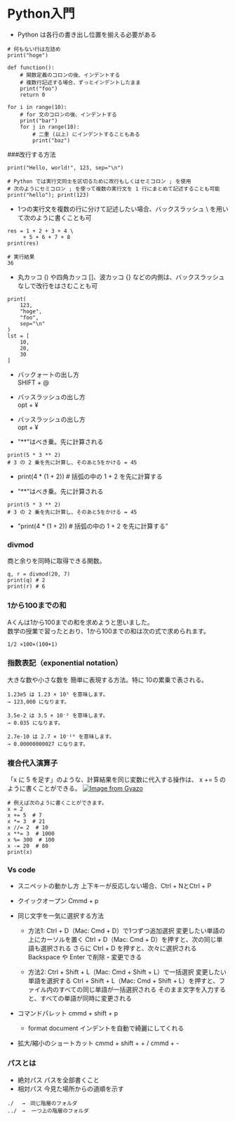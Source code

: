 # Python入門
 - Python は各行の書き出し位置を揃える必要がある
```
# 何もない行は左詰め
print("hoge")
 
def function():
    # 関数定義のコロンの後、インデントする
    # 複数行記述する場合、ずっとインデントしたまま
    print("foo")
    return 0
 
for i in range(10):
    # for 文のコロンの後、インデントする
    print("bar")
    for j in range(10):
        # 二重 (以上) にインデントすることもある
        print("baz")
```

 ###改行する方法
```
print("Hello, world!", 123, sep="\n")

# Python では実行文同士を区切るために改行もしくはセミコロン ; を使用
# 次のようにセミコロン ; を使って複数の実行文を 1 行にまとめて記述することも可能
print("hello"); print(123)
```

 - 1つの実行文を複数の行に分けて記述したい場合、バックスラッシュ \ を用いて次のように書くことも可
```
res = 1 + 2 + 3 + 4 \
     + 5 + 6 + 7 + 8
print(res)

# 実行結果
36
```

 - 丸カッコ () や四角カッコ []、波カッコ {} などの内側は、バックスラッシュなしで改行をはさむことも可
```
print(
    123,
    "hoge",
    "foo",
    sep="\n"
)
lst = [
    10,
    20,
    30
]
```

 - バックォートの出し方<br>
   SHIFT + @

 - バッスラッシュの出し方<br>
   opt + ¥
 
 - バッスラッシュの出し方<br>
   opt + ¥


- "**"はべき乗。先に計算される
```
print(5 * 3 ** 2) 
# 3 の 2 乗を先に計算し、そのあと5をかける = 45
```

- print(4 * (1 + 2)) # 括弧の中の 1 + 2 を先に計算する



- "**"はべき乗。先に計算される
```
print(5 * 3 ** 2) 
# 3 の 2 乗を先に計算し、そのあと5をかける = 45
```

- "print(4 * (1 + 2)) # 括弧の中の 1 + 2 を先に計算する"


### divmod
商と余りを同時に取得できる関数。<br>
```
q, r = divmod(20, 7)
print(q) # 2
print(r) # 6
```

### 1から100までの和
Aくんは1から100までの和を求めようと思いました。<br>
数学の授業で習ったとおり、1から100までの和は次の式で求められます。
```
1/2 ×100×(100+1)
```

### 指数表記（exponential notation）
大きな数や小さな数を 簡単に表現する方法。特に 10の累乗で表される。
```
1.23e5 は 1.23 × 10⁵ を意味します。
→ 123,000 になります。

3.5e-2 は 3.5 × 10⁻² を意味します。
→ 0.035 になります。

2.7e-10 は 2.7 × 10⁻¹⁰ を意味します。
→ 0.00000000027 になります。
```

### 複合代入演算子
「x に 5 を足す」のような、計算結果を同じ変数に代入する操作は、 x += 5 のように書くことができる。
[![Image from Gyazo](https://i.gyazo.com/9afcec8be34e9cbabb24019cd729609c.png)](https://gyazo.com/9afcec8be34e9cbabb24019cd729609c)
```
# 例えば次のように書くことができます。
x = 2
x += 5  # 7
x *= 3  # 21
x //= 2  # 10
x **= 3  # 1000
x %= 300  # 100
x -= 20  # 80
print(x)
```

### Vs code
 - スニペットの動かし方
 上下キーが反応しない場合、Ctrl + NとCtrl + P
 - クイックオープン
 Cmmd + p

 - 同じ文字を一気に選択する方法
    - 方法1: Ctrl + D（Mac: Cmd + D）で1つずつ追加選択
    変更したい単語の上にカーソルを置く
    Ctrl + D（Mac: Cmd + D）を押すと、次の同じ単語も選択される
    さらに Ctrl + D を押すと、次々に選択される
    Backspace や Enter で削除・変更できる

    - 方法2: Ctrl + Shift + L（Mac: Cmd + Shift + L）で一括選択
    変更したい単語を選択する
    Ctrl + Shift + L（Mac: Cmd + Shift + L）を押すと、ファイル内のすべての同じ単語が一括選択される
    そのまま文字を入力すると、すべての単語が同時に変更される

 - コマンドパレット
 cmmd + shift + p
   - format document
   インデントを自動で綺麗にしてくれる
 
 - 拡大/縮小のショートカット
 cmmd + shift + + / cmmd + - 

### パスとは
 - 絶対パス
 パスを全部書くこと
 - 相対パス
 今見た場所からの道順を示す<br>
 ```
./　 →　同じ階層のフォルダ
../　→  一つ上の階層のフォルダ
 ```
